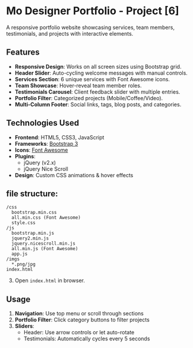 # Mo Designer Portfolio - Project [6]

A responsive portfolio website showcasing services, team members, testimonials, and projects with interactive elements.

## Features

- **Responsive Design**: Works on all screen sizes using Bootstrap grid.
- **Header Slider**: Auto-cycling welcome messages with manual controls.
- **Services Section**: 6 unique services with Font Awesome icons.
- **Team Showcase**: Hover-reveal team member roles.
- **Testimonials Carousel**: Client feedback slider with multiple entries.
- **Portfolio Filter**: Categorized projects (Mobile/Coffee/Video).
- **Multi-Column Footer**: Social links, tags, blog posts, and categories.

## Technologies Used

- **Frontend**: HTML5, CSS3, JavaScript
- **Frameworks**: [Bootstrap 3](https://getbootstrap.com/docs/3.3/)
- **Icons**: [Font Awesome](https://fontawesome.com/v4.7.0/)
- **Plugins**: 
  - jQuery (v2.x)
  - jQuery Nice Scroll
- **Design**: Custom CSS animations & hover effects

## file structure:
   ```
   /css
     bootstrap.min.css
     all.min.css (Font Awesome)
     style.css
   /js
     bootstrap.min.js
     jquery2.min.js
     jquery.nicescroll.min.js
     all.min.js (Font Awesome)
     app.js
   /imgs
     *.png/jpg
   index.html
   ```
3. Open `index.html` in browser.

## Usage

1. **Navigation**: Use top menu or scroll through sections
2. **Portfolio Filter**: Click category buttons to filter projects
3. **Sliders**:
   - Header: Use arrow controls or let auto-rotate
   - Testimonials: Automatically cycles every 5 seconds
